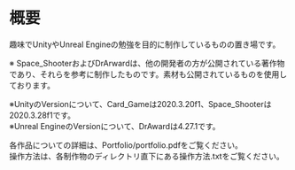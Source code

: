 # 概要
趣味でUnityやUnreal Engineの勉強を目的に制作しているものの置き場です。

※ Space_ShooterおよびDrArwardは、他の開発者の方が公開されている著作物であり、それらを参考に制作したものです。素材も公開されているものを使用しております。

※UnityのVersionについて、Card_Gameは2020.3.20f1、Space_Shooterは2020.3.28f1です。  
※Unreal EngineのVersionについて、DrAwardは4.27.1です。

各作品についての詳細は、Portfolio/portfolio.pdfをご覧ください。  
操作方法は、各制作物のディレクトリ直下にある操作方法.txtをご覧ください。
